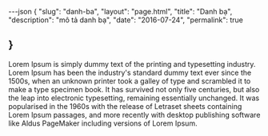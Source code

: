 ---json
{
    "slug": "danh-ba",
    "layout": "page.html",
    "title": "Danh bạ",
    "description": "mô tả danh bạ",
    "date": "2016-07-24",
    "permalink": true
   
}
---
Lorem Ipsum is simply dummy text of the printing and typesetting industry. Lorem Ipsum has been the industry's standard dummy text ever since the 1500s, when an unknown printer took a galley of type and scrambled it to make a type specimen book. It has survived not only five centuries, but also the leap into electronic typesetting, remaining essentially unchanged. It was popularised in the 1960s with the release of Letraset sheets containing Lorem Ipsum passages, and more recently with desktop publishing software like Aldus PageMaker including versions of Lorem Ipsum.